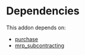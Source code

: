# Dependencies

This addon depends on:

- [purchase](https://github.com/bringout/oca-ocb-core/tree/3269462e6a0442fbf5ae30a27b3c18135ac733b9/odoo-bringout-oca-ocb-purchase)
- [mrp_subcontracting](https://github.com/bringout/oca-ocb-mrp/tree/49a1ea5d631cc07026643495f2166546b3ff3452/odoo-bringout-oca-ocb-mrp_subcontracting)
